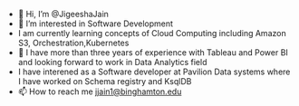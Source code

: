 - 👋 Hi, I’m @JigeeshaJain
- 👀 I’m interested in Software Development 
- I am currently learning concepts of Cloud Computing including Amazon S3, Orchestration,Kubernetes 
- 🌱 I have more than three years of experience with Tableau and Power BI and looking forward to work in Data Analytics field
- I have interened as a Software developer at Pavilion Data systems where I have worked on Schema registry and KsqlDB
- 📫 How to reach me jjain1@binghamton.edu

<!---
JigeeshaJain/JigeeshaJain is a ✨ special ✨ repository because its `README.md` (this file) appears on your GitHub profile.
You can click the Preview link to take a look at your changes.
--->
